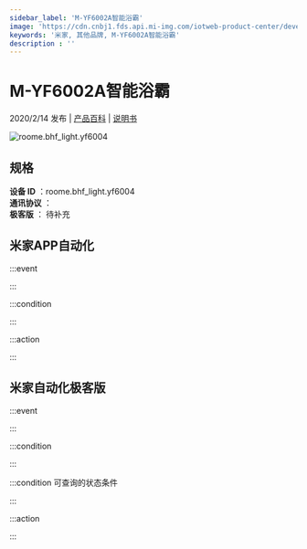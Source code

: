 ```yaml
---
sidebar_label: 'M-YF6002A智能浴霸'
image: 'https://cdn.cnbj1.fds.api.mi-img.com/iotweb-product-center/developer_1578993382223bEue2v9W.png?GalaxyAccessKeyId=AKVGLQWBOVIRQ3XLEW&Expires=9223372036854775807&Signature=okpGHe4B4G8to+BWOCk+yOXUVp0='
keywords: '米家, 其他品牌, M-YF6002A智能浴霸'
description : ''
---
```

# M-YF6002A智能浴霸

2020/2/14 发布 | [产品百科](https://home.mi.com/webapp/content/baike/product/index.html?model=roome.bhf_light.yf6004/) | [说明书](https://home.mi.com/views/introduction.html?model=roome.bhf_light.yf6004&region=cn)

![roome.bhf_light.yf6004](https://cdn.cnbj1.fds.api.mi-img.com/iotweb-product-center/developer_1578993382223bEue2v9W.png?GalaxyAccessKeyId=AKVGLQWBOVIRQ3XLEW&Expires=9223372036854775807&Signature=okpGHe4B4G8to+BWOCk+yOXUVp0=)

## 规格  
> 
**设备 ID** ：roome.bhf_light.yf6004  
**通讯协议** ：  
**极客版**  ： 待补充 


## 米家APP自动化  

:::event  

:::

:::condition  

:::

:::action   

:::

## 米家自动化极客版  

:::event  

:::

:::condition  

:::

:::condition 可查询的状态条件  

:::

:::action  

:::

        
